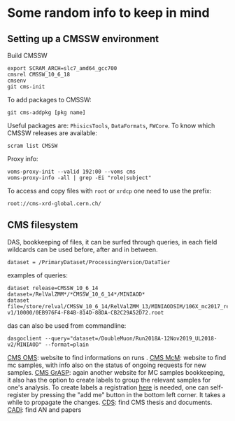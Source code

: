 # Some random info to keep in mind

## Setting up a CMSSW environment

Build CMSSW
```
export SCRAM_ARCH=slc7_amd64_gcc700
cmsrel CMSSW_10_6_18
cmsenv
git cms-init
```
To add packages to CMSSW:
```
git cms-addpkg [pkg name]
```
Useful packages are: `PhisicsTools`, `DataFormats`, `FWCore`.
To know which CMSSW releases are available:
``` 
scram list CMSSW
```
Proxy info:
```
voms-proxy-init --valid 192:00 --voms cms
voms-proxy-info -all | grep -Ei "role|subject"
```
To access and copy files with `root` or `xrdcp` one need to use the prefix:
```
root://cms-xrd-global.cern.ch/
```

## CMS filesystem 
DAS, bookkeeping of files, it can be surfed through queries, in each field wildcards can be used before, after and in between.
```
dataset = /PrimaryDataset/ProcessingVersion/DataTier
```
examples of queries:
```
dataset release=CMSSW_10_6_14 dataset=/RelValZMM*/*CMSSW_10_6_14*/MINIAOD*
dataset file=/store/relval/CMSSW_10_6_14/RelValZMM_13/MINIAODSIM/106X_mc2017_realistic_v7-v1/10000/0EB976F4-F84B-814D-88DA-CB2C29A52D72.root
```
das can also be used from commandline:
```
dasgoclient --query="dataset=/DoubleMuon/Run2018A-12Nov2019_UL2018-v2/MINIAOD" --format=plain
```
[CMS OMS](https://cmsoms.cern.ch/cms/index/index): website to  find informations on runs .
[CMS McM](https://cms-pdmv.cern.ch/mcm/): website to find mc samples, with info also on the status of ongoing requests for new samples.
[CMS GrASP](https://cms-pdmv.cern.ch/grasp): again another website for MC samples bookkeeping, it also has the option to create labels to group the relevant samples for one's analysis. To create labels a registration [here](https://cms-pdmv.cern.ch/mcm/users?page=0&shown=51) is needed, one can self-register by pressing the "add me" button in the bottom left corner. It takes a while to propagate the changes.
[CDS](https://cds.cern.ch/): find CMS thesis and documents.
[CADi](https://cms.cern.ch/iCMS/analysisadmin/cadilines?id=2293&ancode=HIG-19-016&tp=an&line=HIG-19-016): find AN and papers
